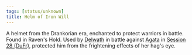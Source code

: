 ```yaml
---
tags: [status/unknown]
title: Helm of Iron Will
---
```


A helmet from the Drankorian era, enchanted to protect warriors in battle. Found in Raven's Hold. Used by [Delwath](<../../../../people/pcs/dunmar-fellowship/delwath.md>) in battle against [Agata](<../../../../people/fey/agata.md>) in [Session 28 (DuFr)](<../../session-notes/session-28-dufr.md>), protected him from the frightening effects of her hag's eye. 